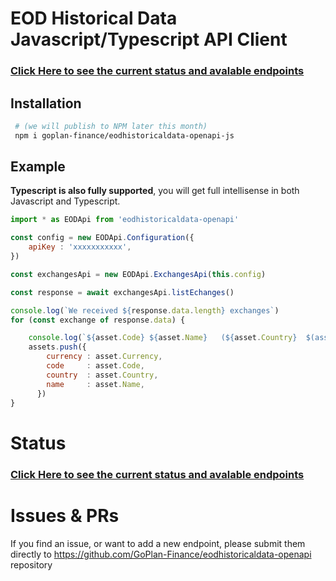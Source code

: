 # EOD Historical Data Javascript/Typescript API Client

### [Click Here to see the current status and avalable endpoints](https://github.com/GoPlan-Finance/eodhistoricaldata-openapi)

## Installation
```bash
 # (we will publish to NPM later this month)
 npm i goplan-finance/eodhistoricaldata-openapi-js
 ```


## Example

**Typescript is also fully supported**, you will get full intellisense in both Javascript and Typescript.

```javascript
import * as EODApi from 'eodhistoricaldata-openapi'

const config = new EODApi.Configuration({
    apiKey : 'xxxxxxxxxxx',
})

const exchangesApi = new EODApi.ExchangesApi(this.config)

const response = await exchangesApi.listEchanges()

console.log(`We received ${response.data.length} exchanges`)
for (const exchange of response.data) {

    console.log(`${asset.Code} ${asset.Name}   (${asset.Country}  $(asset.Currency}`)
    assets.push({
        currency : asset.Currency,
        code     : asset.Code,
        country  : asset.Country,
        name     : asset.Name,
      })
}    
```


# Status

### [Click Here to see the current status and avalable endpoints](https://github.com/GoPlan-Finance/eodhistoricaldata-openapi)


# Issues & PRs 

If you find an issue, or want to add a new endpoint, please submit them directly to https://github.com/GoPlan-Finance/eodhistoricaldata-openapi repository


